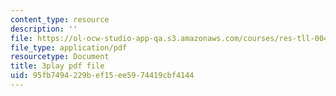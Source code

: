 ```yaml
---
content_type: resource
description: ''
file: https://ol-ocw-studio-app-qa.s3.amazonaws.com/courses/res-tll-004-stem-concept-videos-fall-2013/95fb7494229bef15ee5974419cbf4144_JGeTcRfKgBo.pdf
file_type: application/pdf
resourcetype: Document
title: 3play pdf file
uid: 95fb7494-229b-ef15-ee59-74419cbf4144
---
```

